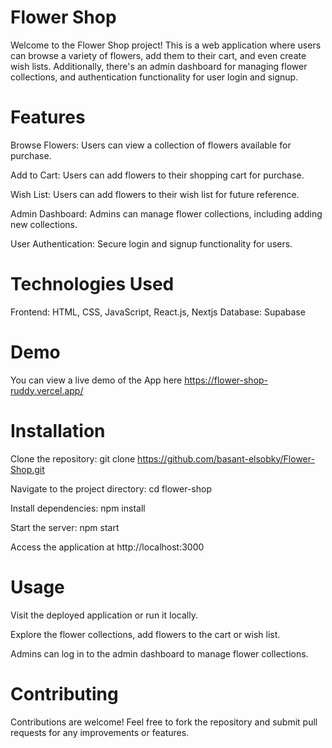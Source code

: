 # Flower Shop
Welcome to the Flower Shop project! This is a web application where users can browse a variety of flowers, add them to their cart, and even create wish lists. Additionally, there's an admin dashboard for managing flower collections, and authentication functionality for user login and signup.

# Features
Browse Flowers: Users can view a collection of flowers available for purchase.

Add to Cart: Users can add flowers to their shopping cart for purchase.

Wish List: Users can add flowers to their wish list for future reference.

Admin Dashboard: Admins can manage flower collections, including adding new collections.

User Authentication: Secure login and signup functionality for users.

# Technologies Used
Frontend: HTML, CSS, JavaScript, React.js, Nextjs
Database: Supabase

# Demo
You can view a live demo of the App here https://flower-shop-ruddy.vercel.app/

# Installation
Clone the repository: git clone https://github.com/basant-elsobky/Flower-Shop.git

Navigate to the project directory: cd flower-shop

Install dependencies: npm install

Start the server: npm start

Access the application at http://localhost:3000
# Usage
Visit the deployed application or run it locally.

Explore the flower collections, add flowers to the cart or wish list.

Admins can log in to the admin dashboard to manage flower collections.

# Contributing
Contributions are welcome! Feel free to fork the repository and submit pull requests for any improvements or features.
